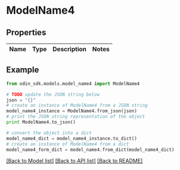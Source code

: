 # ModelName4


## Properties

Name | Type | Description | Notes
------------ | ------------- | ------------- | -------------

## Example

```python
from odin_sdk.models.model_name4 import ModelName4

# TODO update the JSON string below
json = "{}"
# create an instance of ModelName4 from a JSON string
model_name4_instance = ModelName4.from_json(json)
# print the JSON string representation of the object
print ModelName4.to_json()

# convert the object into a dict
model_name4_dict = model_name4_instance.to_dict()
# create an instance of ModelName4 from a dict
model_name4_form_dict = model_name4.from_dict(model_name4_dict)
```
[[Back to Model list]](../README.md#documentation-for-models) [[Back to API list]](../README.md#documentation-for-api-endpoints) [[Back to README]](../README.md)


